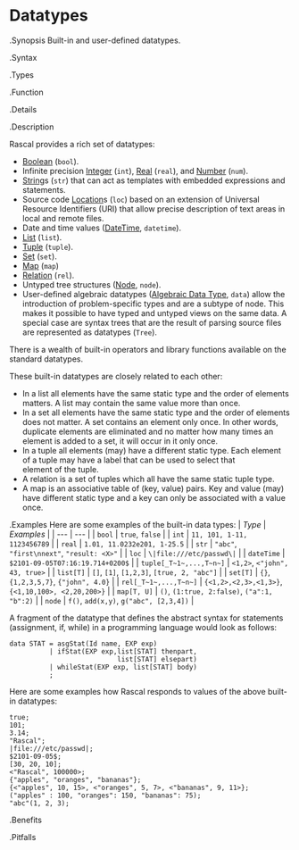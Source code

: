 # Datatypes

.Synopsis
Built-in and user-defined datatypes.

.Syntax

.Types

.Function

.Details

.Description

Rascal provides a rich set of datatypes:

*  [Boolean]((Rascal:Values-Boolean)) (`bool`).
*  Infinite precision [Integer]((Rascal:Values-Integer)) (`int`), 
   [Real]((Rascal:Values-Real)) (`real`), and [Number]((Rascal:Values-Number)) (`num`).
*  [String]((Rascal:Values-String))s (`str`) that can act as templates with embedded expressions and statements. 
*  Source code [Location]((Rascal:Values-Location))s (`loc`) based on an extension of Universal Resource Identifiers (URI) that allow precise description of text areas in local and remote files.
*  Date and time values ([DateTime]((Rascal:Values-DateTime)), `datetime`).
*  [List]((Rascal:Values-List)) (`list`).
*  [Tuple]((Rascal:Values-Tuple)) (`tuple`).
*  [Set]((Rascal:Values-Set)) (`set`).
*  [Map]((Rascal:Values-Map)) (`map`) 
*  [Relation]((Rascal:Values-Relation)) (`rel`). 
*  Untyped tree structures ([Node]((Rascal:Values-Node)), `node`).  
*  User-defined algebraic datatypes ([Algebraic Data Type]((Rascal:Declarations-AlgebraicDataType)), `data`) allow the introduction of problem-specific types and are a subtype of node. 
  This makes it possible to have typed
  and untyped views on the same data. 
  A special case are syntax trees that are the result of parsing source files are represented 
  as datatypes (`Tree`).


There is a wealth of built-in operators and library functions available on the standard datatypes. 

These built-in datatypes are closely related to each other:

*  In a list all elements have the same static type and the order of elements matters. A list may contain the same value more than once.
*  In a set all elements have the same static type and the order of elements does not matter.
  A set contains an element only once. In other words, duplicate elements are eliminated 
  and no matter how many times an element is added to a set, it will occur in it only once.
*  In a tuple all elements (may) have a different static type. Each element of a tuple may have a label that can be used to select that  
  element of the tuple.
*  A relation is a set of tuples which all have the same static tuple type.
*  A map is an associative table of (key, value) pairs. Key and value (may) have different static 
  type and a key can only be associated with a value once.

.Examples
Here are some examples of the built-in data types:
| _Type_                    | _Examples_ |
| --- | --- |
| `bool`                    | `true`, `false` |
| `int`                     | `11, 101, 1-11, 1123456789` |
| `real`                    | `1.01, 11.0232e201, 1-25.5` |
| `str`                     | `"abc"`, `"first\nnext"`, `"result: <X>"` |
| `loc`                     | `\|file:///etc/passwd\|` |
| `dateTime`                | `$2101-09-05T07:16:19.714+0200$` |
| `tuple[_T~1~,...,T~n~]`	| `<1,2>`, `<"john", 43, true>` |
| `list[T]`               | `[]`, `[1]`, `[1,2,3]`, `[true, 2, "abc"]` |
| `set[T]`                | `{}`, `{1,2,3,5,7}`, `{"john", 4.0}` |
| `rel[_T~1~,...,T~n~]`   | `{<1,2>,<2,3>,<1,3>}`, `{<1,10,100>, <2,20,200>}` |
| `map[T, U]`           | `()`, `(1:true, 2:false)`, `("a":1, "b":2)` |
| `node`                    | `f()`, `add(x,y)`, `g("abc", [2,3,4])` |


A fragment of the datatype that defines the abstract syntax for statements (assignment, if, while) in a programming language would look as follows:

```rascal
data STAT = asgStat(Id name, EXP exp)
          | ifStat(EXP exp,list[STAT] thenpart,
                           list[STAT] elsepart) 
          | whileStat(EXP exp, list[STAT] body)
          ;
```

Here are some examples how Rascal responds to values of the above built-in datatypes:
```rascal-shell
true;
101;
3.14;
"Rascal";
|file:///etc/passwd|;
$2101-09-05$;
[30, 20, 10];
<"Rascal", 100000>;
{"apples", "oranges", "bananas"};
{<"apples", 10, 15>, <"oranges", 5, 7>, <"bananas", 9, 11>};
("apples" : 100, "oranges": 150, "bananas": 75);
"abc"(1, 2, 3);
```


.Benefits

.Pitfalls

